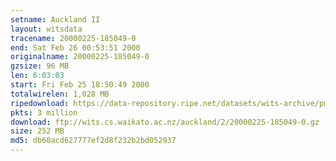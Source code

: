 ```yaml
---
setname: Auckland II
layout: witsdata
tracename: 20000225-185049-0
end: Sat Feb 26 00:53:51 2000
originalname: 20000225-185049-0
gzsize: 96 MB
len: 6:03:03
start: Fri Feb 25 18:50:49 2000
totalwirelen: 1,028 MB
ripedownload: https://data-repository.ripe.net/datasets/wits-archive/pma/long/auck/2//20000225-185049-0.gz
pkts: 3 million
download: ftp://wits.cs.waikato.ac.nz/auckland/2/20000225-185049-0.gz
size: 252 MB
md5: db60acd627777ef2d8f232b2bd052937
---
```

